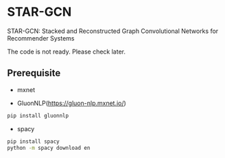 # STAR-GCN
STAR-GCN: Stacked and Reconstructed Graph Convolutional Networks for Recommender Systems

The code is not ready. Please check later.

## Prerequisite
  * mxnet
  
  * GluonNLP(https://gluon-nlp.mxnet.io/)
```bash
pip install gluonnlp
```

 * spacy
 ```bash
 pip install spacy
 python -m spacy download en
 ```

